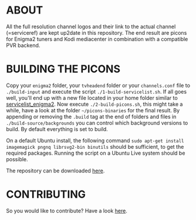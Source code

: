 ABOUT
=====

All the full resolution channel logos and their link to the actual channel (=serviceref) are kept up2date in this repository. The end result are picons for Enigma2 tuners and Kodi mediacenter in combination with a compatible PVR backend.

BUILDING THE PICONS
===================

Copy your `enigma2` folder, your `tvheadend` folder or your `channels.conf` file to `./build-input` and execute the script `./1-build-servicelist.sh`. If all goes well, you'll end up with a new file located in your home folder similar to [servicelist_enigma2](https://gist.github.com/picons/c301a97d070797eb64b9). Now execute `./2-build-picons.sh`, this might take a while, have a look at the folder `~/picons-binaries` for the final result. By appending or removing the `.build` tag at the end of folders and files in `./build-source/backgrounds` you can control which background versions to build. By default everything is set to build.

On a default Ubuntu install, the following command `sudo apt-get install imagemagick pngnq librsvg2-bin binutils` should be sufficient, to get the required packages. Running the script on a Ubuntu Live system should be possible.

The repository can be downloaded [here](https://github.com/picons/picons-source/archive/master.zip).

CONTRIBUTING
============

So you would like to contribute? Have a look [here](https://github.com/picons/picons-source/blob/master/CONTRIBUTING.md).
